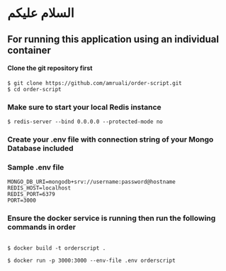 # السلام عليكم

## For running this application using an individual container

#### Clone the git repository first

```
$ git clone https://github.com/amruali/order-script.git
$ cd order-script
```

### Make sure to start your local Redis instance 

``` 
$ redis-server --bind 0.0.0.0 --protected-mode no
```

### Create your .env file with connection string of your Mongo Database included

### Sample .env file

```
MONGO_DB_URI=mongodb+srv://username:password@hostname
REDIS_HOST=localhost
REDIS_PORT=6379
PORT=3000
```

### Ensure the docker service is running then run the following commands in order

``` 

$ docker build -t orderscript .

$ docker run -p 3000:3000 --env-file .env orderscript
 
```
